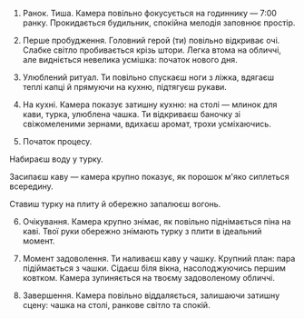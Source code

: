 1. Ранок. Тиша.
Камера повільно фокусується на годиннику — 7:00 ранку. Прокидається будильник, спокійна мелодія заповнює простір.

2. Перше пробудження.
Головний герой (ти) повільно відкриває очі. Слабке світло пробивається крізь штори. Легка втома на обличчі, але видніється невелика усмішка: початок нового дня.

3. Улюблений ритуал.
Ти повільно спускаєш ноги з ліжка, вдягаєш теплі капці й прямуючи на кухню, підтягуєш рукави.

4. На кухні.
Камера показує затишну кухню: на столі — млинок для кави, турка, улюблена чашка.
Ти відкриваєш баночку зі свіжомеленими зернами, вдихаєш аромат, трохи усміхаючись.

5. Початок процесу.

Набираєш воду у турку.

Засипаєш каву — камера крупно показує, як порошок м'яко сиплеться всередину.

Ставиш турку на плиту й обережно запалюєш вогонь.


6. Очікування.
Камера крупно знімає, як повільно піднімається піна на каві. Твої руки обережно знімають турку з плити в ідеальний момент.

7. Момент задоволення.
Ти наливаєш каву у чашку. Крупний план: пара підіймається з чашки.
Сідаєш біля вікна, насолоджуючись першим ковтком. Камера зупиняється на твоєму задоволеному обличчі.

8. Завершення.
Камера повільно віддаляється, залишаючи затишну сцену: чашка на столі, ранкове світло та спокій.
